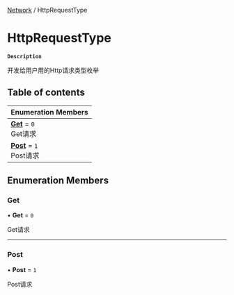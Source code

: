 [Network](../modules/Network.Network.md) / HttpRequestType

# HttpRequestType <Badge type="tip" text="Enumeration" /> 

**`Description`**

开发给用户用的Http请求类型枚举

## Table of contents

| Enumeration Members |
| :-----|
| **[Get](Network.HttpRequestType.md#get)** = ``0`` <br> Get请求|
| **[Post](Network.HttpRequestType.md#post)** = ``1`` <br> Post请求|

## Enumeration Members

### Get  

• **Get** = ``0``

Get请求

___

### Post  

• **Post** = ``1``

Post请求

